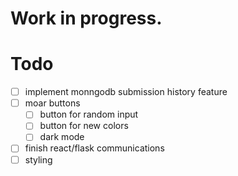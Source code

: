 # Work in progress.
 
# Todo
- [ ] implement monngodb submission history feature
- [ ] moar buttons 
    - [ ] button for random input
    - [ ] button for new colors
    - [ ] dark mode
- [ ] finish react/flask communications
- [ ] styling